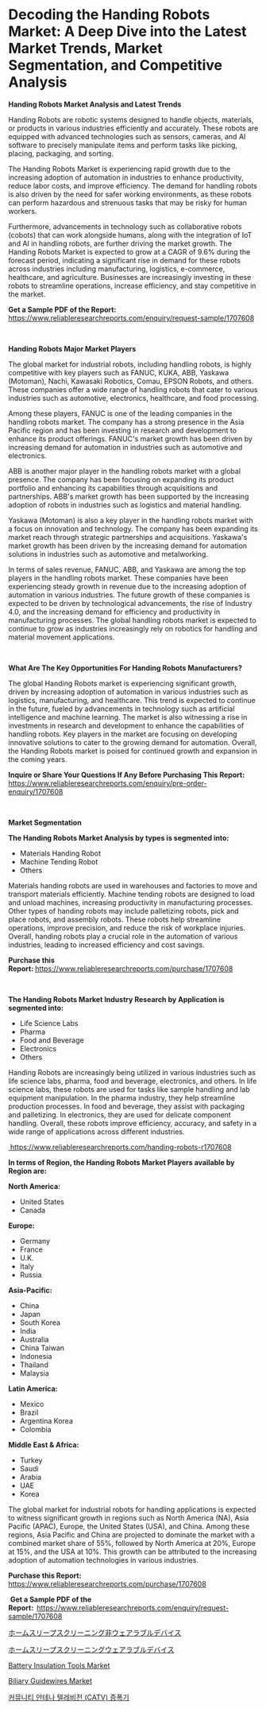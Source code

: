 <p><h1>Decoding the Handing Robots Market: A Deep Dive into the Latest Market Trends, Market Segmentation, and Competitive Analysis</h1></p><p><strong>Handing Robots Market Analysis and Latest Trends</strong></p>
<p><p>Handing Robots are robotic systems designed to handle objects, materials, or products in various industries efficiently and accurately. These robots are equipped with advanced technologies such as sensors, cameras, and AI software to precisely manipulate items and perform tasks like picking, placing, packaging, and sorting. </p><p>The Handing Robots Market is experiencing rapid growth due to the increasing adoption of automation in industries to enhance productivity, reduce labor costs, and improve efficiency. The demand for handling robots is also driven by the need for safer working environments, as these robots can perform hazardous and strenuous tasks that may be risky for human workers.</p><p>Furthermore, advancements in technology such as collaborative robots (cobots) that can work alongside humans, along with the integration of IoT and AI in handling robots, are further driving the market growth. The Handing Robots Market is expected to grow at a CAGR of 9.6% during the forecast period, indicating a significant rise in demand for these robots across industries including manufacturing, logistics, e-commerce, healthcare, and agriculture. Businesses are increasingly investing in these robots to streamline operations, increase efficiency, and stay competitive in the market.</p></p>
<p><strong>Get a Sample PDF of the Report:&nbsp;</strong> <a href="https://www.reliableresearchreports.com/enquiry/request-sample/1707608">https://www.reliableresearchreports.com/enquiry/request-sample/1707608</a></p>
<p>&nbsp;</p>
<p><strong>Handing Robots Major Market Players</strong></p>
<p><p>The global market for industrial robots, including handling robots, is highly competitive with key players such as FANUC, KUKA, ABB, Yaskawa (Motoman), Nachi, Kawasaki Robotics, Comau, EPSON Robots, and others. These companies offer a wide range of handling robots that cater to various industries such as automotive, electronics, healthcare, and food processing.</p><p>Among these players, FANUC is one of the leading companies in the handling robots market. The company has a strong presence in the Asia Pacific region and has been investing in research and development to enhance its product offerings. FANUC's market growth has been driven by increasing demand for automation in industries such as automotive and electronics.</p><p>ABB is another major player in the handling robots market with a global presence. The company has been focusing on expanding its product portfolio and enhancing its capabilities through acquisitions and partnerships. ABB's market growth has been supported by the increasing adoption of robots in industries such as logistics and material handling.</p><p>Yaskawa (Motoman) is also a key player in the handling robots market with a focus on innovation and technology. The company has been expanding its market reach through strategic partnerships and acquisitions. Yaskawa's market growth has been driven by the increasing demand for automation solutions in industries such as automotive and metalworking.</p><p>In terms of sales revenue, FANUC, ABB, and Yaskawa are among the top players in the handling robots market. These companies have been experiencing steady growth in revenue due to the increasing adoption of automation in various industries. The future growth of these companies is expected to be driven by technological advancements, the rise of Industry 4.0, and the increasing demand for efficiency and productivity in manufacturing processes. The global handling robots market is expected to continue to grow as industries increasingly rely on robotics for handling and material movement applications.</p></p>
<p>&nbsp;</p>
<p><strong>What Are The Key Opportunities For Handing Robots Manufacturers?</strong></p>
<p><p>The global Handing Robots market is experiencing significant growth, driven by increasing adoption of automation in various industries such as logistics, manufacturing, and healthcare. This trend is expected to continue in the future, fueled by advancements in technology such as artificial intelligence and machine learning. The market is also witnessing a rise in investments in research and development to enhance the capabilities of handling robots. Key players in the market are focusing on developing innovative solutions to cater to the growing demand for automation. Overall, the Handing Robots market is poised for continued growth and expansion in the coming years.</p></p>
<p><strong>Inquire or Share Your Questions If Any Before Purchasing This Report:</strong> <a href="https://www.reliableresearchreports.com/enquiry/pre-order-enquiry/1707608">https://www.reliableresearchreports.com/enquiry/pre-order-enquiry/1707608</a></p>
<p>&nbsp;</p>
<p><strong>Market Segmentation</strong></p>
<p><strong>The Handing Robots Market Analysis by types is segmented into:</strong></p>
<p><ul><li>Materials Handing Robot</li><li>Machine Tending Robot</li><li>Others</li></ul></p>
<p><p>Materials handing robots are used in warehouses and factories to move and transport materials efficiently. Machine tending robots are designed to load and unload machines, increasing productivity in manufacturing processes. Other types of handing robots may include palletizing robots, pick and place robots, and assembly robots. These robots help streamline operations, improve precision, and reduce the risk of workplace injuries. Overall, handing robots play a crucial role in the automation of various industries, leading to increased efficiency and cost savings.</p></p>
<p><strong>Purchase this Report:&nbsp;</strong><a href="https://www.reliableresearchreports.com/purchase/1707608">https://www.reliableresearchreports.com/purchase/1707608</a></p>
<p>&nbsp;</p>
<p><strong>The Handing Robots Market Industry Research by Application is segmented into:</strong></p>
<p><ul><li>Life Science Labs</li><li>Pharma</li><li>Food and Beverage</li><li>Electronics</li><li>Others</li></ul></p>
<p><p>Handing Robots are increasingly being utilized in various industries such as life science labs, pharma, food and beverage, electronics, and others. In life science labs, these robots are used for tasks like sample handling and lab equipment manipulation. In the pharma industry, they help streamline production processes. In food and beverage, they assist with packaging and palletizing. In electronics, they are used for delicate component handling. Overall, these robots improve efficiency, accuracy, and safety in a wide range of applications across different industries.</p></p>
<p><a href="https://www.reliableresearchreports.com/handing-robots-r1707608">&nbsp;https://www.reliableresearchreports.com/handing-robots-r1707608</a></p>
<p><strong>In terms of Region, the Handing Robots Market Players available by Region are:</strong></p>
<p>
    <p> <strong> North America: </strong>
        <ul>
            <li>United States</li>
            <li>Canada</li>
        </ul>
        </p> 
    <p> <strong> Europe: </strong>
        <ul>
            <li>Germany</li>
            <li>France</li>
            <li>U.K.</li>
            <li>Italy</li>
            <li>Russia</li>
        </ul>
        </p> 
    <p> <strong> Asia-Pacific: </strong>
        <ul>
            <li>China</li>
            <li>Japan</li>
            <li>South Korea</li>
            <li>India</li>
            <li>Australia</li>
            <li>China Taiwan</li>
            <li>Indonesia</li>
            <li>Thailand</li>
            <li>Malaysia</li>
        </ul>
        </p> 
    <p> <strong> Latin America: </strong>
        <ul>
            <li>Mexico</li>
            <li>Brazil</li>
            <li>Argentina Korea</li>
            <li>Colombia</li>
        </ul>
        </p> 
    <p> <strong> Middle East & Africa: </strong>
        <ul>
            <li>Turkey</li>
            <li>Saudi</li>
            <li>Arabia</li>
            <li>UAE</li>
            <li>Korea</li>
        </ul>
    </p>
    </p>
<p><p>The global market for industrial robots for handling applications is expected to witness significant growth in regions such as North America (NA), Asia Pacific (APAC), Europe, the United States (USA), and China. Among these regions, Asia Pacific and China are projected to dominate the market with a combined market share of 55%, followed by North America at 20%, Europe at 15%, and the USA at 10%. This growth can be attributed to the increasing adoption of automation technologies in various industries.</p></p>
<p><strong>Purchase this Report: </strong><a href="https://www.reliableresearchreports.com/purchase/1707608">https://www.reliableresearchreports.com/purchase/1707608</a></p>
<p>&nbsp;<strong>Get a Sample PDF of the Report:&nbsp;&nbsp;</strong><a href="https://www.reliableresearchreports.com/enquiry/request-sample/1707608">https://www.reliableresearchreports.com/enquiry/request-sample/1707608</a></p>
<p><strong></strong></p>
<p><p><a href="https://github.com/mathieurico66/Market-Research-Report-List-1/blob/main/7847606103387.md">ホームスリープスクリーニング非ウェアラブルデバイス</a></p><p><a href="https://github.com/ycmtqqhvk3273/Market-Research-Report-List-2/blob/main/2214725103386.md">ホームスリープスクリーニングウェアラブルデバイス</a></p><p><a href="https://issuu.com/reportprime-2/docs/battery-insulation-tools-market-size-2030.pptx">Battery Insulation Tools Market</a></p><p><a href="https://github.com/mabutironaldo/Market-Research-Report-List-4/blob/main/biliary-guidewires-market.md">Biliary Guidewires Market</a></p><p><a href="https://github.com/DavidCarter19662022/Market-Research-Report-List-1/blob/main/492691196852.md">커뮤니티 안테나 텔레비전 (CATV) 증폭기</a></p></p>